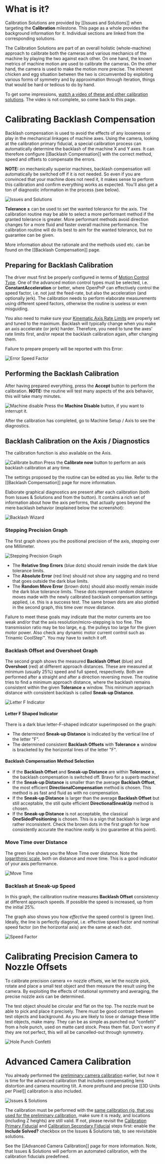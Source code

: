 # What is it?

Calibration Solutions are provided by [[Issues and Solutions]] when targeting the **Calibration** milestone. This page as a whole provides the background information for it. Individual sections are linked from the corresponding solutions.  

The Calibration Solutions are part of an overall holistic (whole-machine) approach to calibrate both the cameras and various mechanics of the machine by playing the two against each other. On one hand, the known metrics of machine motion are used to calibrate the cameras. On the other hand, the camera is used to make the motion more precise. The inherent chicken and egg situation between the two is circumvented by exploiting various forms of symmetry and by approximation through iteration, things that would be hard or tedious to do by hand. 

To get some impressions, [watch a video of these and other calibration solutions](https://youtu.be/md68n_J7uto). The video is not complete, so come back to this page.

# Calibrating Backlash Compensation

Backlash compensation is used to avoid the effects of any looseness or play in the mechanical linkages of machine axes. Using the camera, looking at the calibration primary fiducial, a special calibration process can automatically determine the backlash of the machine X and Y axes. It can therefore configure [[Backlash Compensation]] with the correct method, speed and offsets to compensate the errors. 

**NOTE:** on mechanically superior machines, backlash compensation will automatically be switched off if it is not needed. So even if you are convinced that your machine does not need it, it makes sense to perform this calibration and confirm everything works as expected. You'll also get a ton of diagnostic information in the process (see below).

![Issues and Solutions](https://user-images.githubusercontent.com/9963310/134890820-97381189-ce8b-4e3d-9bb3-f78b9c5f6107.png)

**Tolerance ±** can be used to set the wanted tolerance for the axis. The calibration routine may be able to select a more performant method if the granted tolerance is greater. More performant methods avoid direction changes for a more fluid and faster overall machine performance. The calibration routine will do its best to aim for the wanted tolerance, but no guarantee can be given. 

More information about the rationale and the methods used etc. can be found on the [[Backlash Compensation]] page. 

## Preparing for Backlash Calibration

The driver must first be properly configured in terms of [Motion Control Type](https://github.com/openpnp/openpnp/wiki/GcodeAsyncDriver#gcodedriver-new-settings). One of the advanced motion control types must be selected, i.e. **ConstantAcceleration** or better, where OpenPnP can effectively control the speed factor, i.e. not just the feed-rate, but also the acceleration (and optionally jerk). The calibration needs to perform elaborate measurements using different speed factors, otherwise the routine is useless or even misguiding. 

You also need to make sure your [Kinematic Axis Rate Limits](https://github.com/openpnp/openpnp/wiki/Machine-Axes#kinematic-settings--rate-limits) are properly set and tuned to the maximum. Backlash will typically change when you make an axis accelerate (or jerk) harder. Therefore, you need to tune the axes' rate limits first, and/or repeat the backlash calibration again, after changing them. 

Failure to prepare properly will be reported with this Error:

![Error Speed Factor](https://user-images.githubusercontent.com/9963310/134898389-4fde5090-c969-41b5-9c24-5a26914d0a55.png)

## Performing the Backlash Calibration

After having prepared everything, press the **Accept** button to perform the calibration. **NOTE:** the routine will test many aspects of the axis behavior, this will take many minutes. 

![Machine disable](https://user-images.githubusercontent.com/9963310/134893587-54c535b2-b019-4679-a8d7-ccc29ab505ed.png) Press the **Machine Disable** button, if you want to interrupt it. 

After the calibration has completed, go to Machine Setup / Axis to see the diagnostics.

## Backlash Calibration on the Axis / Diagnostics

The calibration function is also available on the Axis. 

![Calibrate button](https://user-images.githubusercontent.com/9963310/134895207-78b79c18-bf60-4bba-ba3e-1715d47a6547.png) Press the **Calibrate now** button to perform an axis backlash calibration at any time. 

The settings proposed by the routine can be edited as you like. Refer to the [[Backlash Compensation]] page for more information.

Elaborate graphical diagnostics are present after each calibration (both from Issues & Solutions and from the button). It contains a rich set of information about how the axis performs, that actually goes beyond the mere backlash behavior (explained below the screenshot): 

![Backlash Wizard](https://user-images.githubusercontent.com/9963310/134782398-0faaac87-1cbf-4c15-9f02-4bfb6ddb9ccb.png)

### Stepping Precision Graph

The first graph shows you the positional precision of the axis, stepping over one Millimeter. 

![Stepping Precision Graph](https://user-images.githubusercontent.com/9963310/134904889-dca2d798-7640-4325-a2a6-b766fe4447ee.png)

* The **Relative Step Errors** (blue dots) should remain inside the dark blue tolerance limits.  
* The **Absolute Error** (red line) should not show any sagging and no trend that goes outside the dark blue limits. 
* The **Random Move Error** (brown dots) should also mostly remain inside the dark blue tolerance limits. These dots represent random distance moves made with the newly calibrated backlash compensation settings applied, i.e. this is a success test. The same brown dots are also plotted in the second graph, this time over move distance. 

Failure to meet these goals may indicate that the motor currents are too weak and/or that the axis resolution/micro-stepping is too fine. The transmission ratio may be too large, e.g. the pulleys too large for the given motor power. Also check any dynamic motor current control such as Trinamic CoolStep™. You may have to switch it off.  

### Backlash Offset and Overshoot Graph

The second graph shows the measured **Backlash Offset** (blue) and **Overshoot** (red) at different approach distances. These are measured at minimum (usually 25%) speed and full speed, respectively. Both are performed after a straight and after a direction reversing move. The routine tries to find a minimum approach distance, where the backlash remains consistent within the given **Tolerance ±** window. This minimum approach distance with consistent backlash is called **Sneak-up Distance**. 

![Letter F Indicator](https://user-images.githubusercontent.com/9963310/134901088-453a60f2-1190-4a6c-a662-90149cafc2af.png)

#### Letter F Shaped Indicator

There is a dark blue letter-F-shaped indicator superimposed on the graph:

* The determined **Sneak-up Distance** is indicated by the vertical line of the letter "F".
* The determined consistent **Backlash Offsets** with **Tolerance ±** window is bracketed by the horizontal lines of the letter "F". 

#### Backlash Compensation Method Selection

* If the **Backlash Offset** and **Sneak-up Distance** are within **Tolerance ±**, the backlash compensation is switched off. Bravo for a superb machine!
* If the **Sneak-up Distance** is smaller than the average **Backlash Offset**, the most efficient **DirectionalCompensation** method is chosen. This method is as fast and fluid as with no compensation. 
* If the **Sneak-up Distance** is larger than the average **Backlash Offset** but still acceptable, the still quite efficient **DirectionalSneakUp** method is chosen.
* If the **Sneak-up Distance** is not acceptable, the classical **OneSidedPositioning** is chosen. This is a sign that backlash is large and rather inconsistent. Check the brown dots in the first graph for how consistently accurate the machine _really_ is (no guarantee at this point). 

### Move Time over Distance

The green line shows you the Move Time over distance. Note the [logarithmic scale](https://en.wikipedia.org/wiki/Logarithmic_scale), both on distance and move time. This is a good indicator of your axis performance. 

![Move Time](https://user-images.githubusercontent.com/9963310/134905005-c7e5b2df-d68c-49ac-aa18-356046128b48.png)

### Backlash at Sneak-up Speed

In this graph, the calibration routine measures **Backlash Offset** consistency at different approach speeds. If possible the speed is increased, up from the initial 25%. 

The graph also shows you how _effective_ the speed control is (green line). Ideally, the line is perfectly diagonal, i.e. effective speed factor and nominal speed factor (on the horizontal axis) are the same at each dot. 

![Speed Factor](https://user-images.githubusercontent.com/9963310/134905076-5ef2bb61-2ef5-4e92-b75b-11c5d0dc062a.png)

# Calibrating Precision Camera to Nozzle Offsets

To calibrate precision camera ↔ nozzle offsets, we let the nozzle pick, rotate and place a small test object and then measure the result using the camera. By exploiting the effects of rotational symmetry and averaging, the precise nozzle axis can be determined. 

The test object should be circular and flat on the top. The nozzle must be able to pick and place it precisely. There must be good contrast between test objects and background. As you are likely to lose or damage these little test objects, make many. They can be as simple as punched out "confetti" from a hole punch, used on matte card stock. Press them flat. Don't worry if they are not perfect, this will all be cancelled-out through symmetry. 

![Hole Punch Confetti](https://user-images.githubusercontent.com/9963310/119668622-a1aed380-be37-11eb-97cc-a99f7220ea04.jpg)

# Advanced Camera Calibration

You already performed the [preliminary camera calibration](https://github.com/openpnp/openpnp/wiki/Vision-Solutions#calibration-primary-fiducial) earlier, but now it is time for the advanced calibration that includes compensating lens distortion and camera mounting tilt. A more profound and precise [[3D Units per Pixel]] calibration is also included. 

![Issues & Solutions](https://user-images.githubusercontent.com/9963310/143315874-10847d34-a86f-4f55-9cc4-60e0414c9656.png)

The calibration must be performed with the [same calibration rig, that you used for the preliminary calibration](https://github.com/openpnp/openpnp/wiki/Vision-Solutions#calibration-rig), make sure it is ready, and locations (including Z heights) are still valid. If not, please revisit the [Calibration Primary Fiducial](https://github.com/openpnp/openpnp/wiki/Vision-Solutions#calibration-primary-fiducial) and [Calibration Secondary Fiducial](https://github.com/openpnp/openpnp/wiki/Vision-Solutions#calibration-secondary-fiducial) steps first: enable the **Include Solved?** checkbox on the Issues & Solutions tab, to see revisitable solutions.

See the [[Advanced Camera Calibration]] page for more information. Note, that Issues & Solutions will perform an automated calibration, with the calibration fiducials predefined.
